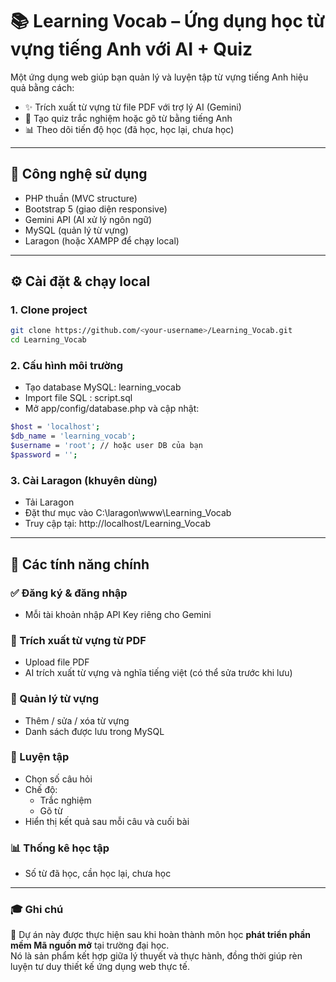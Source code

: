 # 📚 Learning Vocab – Ứng dụng học từ vựng tiếng Anh với AI + Quiz

Một ứng dụng web giúp bạn quản lý và luyện tập từ vựng tiếng Anh hiệu quả bằng cách:
- ✨ Trích xuất từ vựng từ file PDF với trợ lý AI (Gemini)
- 🧠 Tạo quiz trắc nghiệm hoặc gõ từ bằng tiếng Anh
- 📊 Theo dõi tiến độ học (đã học, học lại, chưa học)

---

## 🔧 Công nghệ sử dụng

- PHP thuần (MVC structure)
- Bootstrap 5 (giao diện responsive)
- Gemini API (AI xử lý ngôn ngữ)
- MySQL (quản lý từ vựng)
- Laragon (hoặc XAMPP để chạy local)

---

## ⚙️ Cài đặt & chạy local

### 1. Clone project
```bash
git clone https://github.com/<your-username>/Learning_Vocab.git
cd Learning_Vocab
```
### 2. Cấu hình môi trường
- Tạo database MySQL: learning_vocab
- Import file SQL : script.sql
- Mở app/config/database.php và cập nhật:
``` bash
$host = 'localhost';
$db_name = 'learning_vocab';
$username = 'root'; // hoặc user DB của bạn
$password = '';
```
### 3. Cài Laragon (khuyên dùng)
- Tải Laragon
- Đặt thư mục vào C:\laragon\www\Learning_Vocab
- Truy cập tại: http://localhost/Learning_Vocab
  
---

## 🌟 Các tính năng chính
### ✅ Đăng ký & đăng nhập
- Mỗi tài khoản nhập API Key riêng cho Gemini

### 📄 Trích xuất từ vựng từ PDF
- Upload file PDF
- AI trích xuất từ vựng và nghĩa tiếng việt (có thể sửa trước khi lưu)

### 📝 Quản lý từ vựng
- Thêm / sửa / xóa từ vựng
- Danh sách được lưu trong MySQL

### 🧠 Luyện tập
- Chọn số câu hỏi
- Chế độ:
  - Trắc nghiệm
  - Gõ từ
- Hiển thị kết quả sau mỗi câu và cuối bài

### 📊 Thống kê học tập
- Số từ đã học, cần học lại, chưa học

---

### 🎓 Ghi chú
📘 Dự án này được thực hiện sau khi hoàn thành môn học **phát triển phần mềm Mã nguồn mở** tại trường đại học.  
Nó là sản phẩm kết hợp giữa lý thuyết và thực hành, đồng thời giúp rèn luyện tư duy thiết kế ứng dụng web thực tế.


